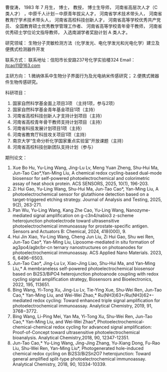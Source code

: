 曹俊涛， 1983 年 7 月生， 博士， 教授， 博士生导师， 河南省高层次人才（C 类人才） ，中原千人计划－中原青年拔尖人才， 河南省学术技术带头人， 河南省教育厅学术技术带头人， 河南省高校科技创新人才， 河南省高等学校优秀共产党员、 全国教育硕士优秀教学管理工作者、 河南省高等学校青年骨干教师， 河南省优秀硕士学位论文指导教师， 入选南湖学者奖励计划 A 类人才。

研究领域：
生物分子灵敏检测方法（化学发光、电化学发光和光电化学）建立及便携式检测器件开发

联系方式：
联系地址：信阳市长安路237号化学实验楼324
Email：jtcao11@163.com

主研方向：
1.微纳体系中生物分子界面行为及光电纳米传感研究；
2.便携式微器件生物传感研究。

科研项目：
1. 国家自然科学基金面上项目3项 （主持1项，参与2项）
2. 国家自然科学基金青年基金项目1项（主持）
3. 河南省高校科技创新人才支持计划项目（主持）
4. 河南省高校青年骨干教师支持计划项目（主持）
5. 河南省科技发展计划项目1项（主持）
6. 河南省教育厅科技攻关项目1项（主持）
7. 南京大学“生命分析化学国家重点实验室”开放课题（主持）
8. 河南省高校科技创新团队支持计划（参与）

期刊论文：
1. Xue Bo Hu, Yu-Ling Wang, Jing-Lu Lv, Meng Yuan Zheng, Shu-Hui Ma, Jun-Tao Cao*,Yan-Ming Liu, A chemical redox cycling-based dual-mode biosensor for self-powered photoelectrochemical and colorimetric assay of heat shock protein. ACS SENSORS, 2025, 10(1), 196-203.
2. Zi Hui Gao, Yu-Ling Wang, Shu-Hui Ma, Jun-Tao Cao*, Yan-Ming Liu, A photoelectrochemical sensor for glutathione detection based on a target-triggered etching strategy. Journal of Analysis and Testing, 2025, 9(2), 263-271.
3. Pan Wu, Yu-Ling Wang, Kang Zhe Cao, Yu-Ling Wang,  Nanozyme-mediated signal amplification on g-c3n4/nabio3 z-scheme heterojunction photoelectrode toward ultrasensitive photoelectrochemical immunoassay for prostate-specific antigen. Sensors and Actuators B: Chemical, 2024, 418(000), 9.
4. Hui Jin Xiao, Yu-Ling Wang, Cheng Jun Liu, Zi Hui Gao, Shu wei Ren, Jun-Tao Cao*, Yan-Ming Liu, Liposome-mediated in situ formation of ag3po4/agbr/br-cn ternary nanostructures on photoanodes for photoelectrochemical immunoassay. ACS Applied Nano Materials. 2023, 6, 6496−6503.
5. Jun-Tao Cao*, Jing-Lu Lv, Xiao-Jing Liao, Shu-Hui Ma, and Yan-Ming Liu,* A membraneless self-powered photoelectrochemical biosensor based on Bi2S3/BiPO4 heterojunction photoanode coupling with redox cycling signal amplification strategy, Biosensors and Bioelectronics, 2022, 195, 113651.
6. Bing Wang, Yi-Tong Xu, Jing-Lu Lv, Tie-Ying Xue, Shu-Wei Ren, Jun-Tao Cao,* Yan-Ming Liu, and Wei-Wei Zhao,* Ru(NH3)63+/Ru(NH3)62+-mediated redox cycling: Toward enhanced triple signal amplification for photoelectrochemical immunoassay. Analytical Chemistry, 2019, 91, 3768−3772.
7. Bing Wang, Li-Ping Mei, Yan Ma, Yi-Tong Xu, Shu-Wei Ren, Jun-Tao Cao,* Yan-Ming Liu, and Wei-Wei Zhao*, Photoelectrochemical-chemical-chemical redox cycling for advanced signal amplification: Proof-of-Concept toward ultrasensitive photoelectrochemical bioanalysis. Analytical Chemistry,2018, 90, 12347-12351.
8. Jun-Tao Cao,* Yu-Ling Wang, Jing-Jing Zhang, Yu-Xiang Dong, Fu-Rao Liu, Shu-Wei Ren, Yan-Ming Liu*, Photogenerated hole-induced chemical redox cycling on Bi2S3/Bi2Sn2O7 heterojunction: Toward general amplified split-type photoelectrochemical immunoassay. Analytical Chemistry, 2018, 90, 10334-10339.

